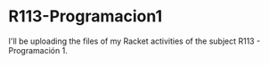 # R113-Programacion1

I'll be uploading the files of my Racket activities of the subject R113 - Programación 1.
